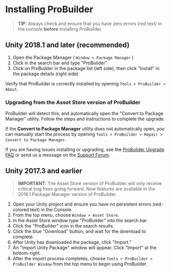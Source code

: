 # Installing ProBuilder

> **TIP:** Always check and ensure that you have zero errors (red text) in the console **before** installing ProBuilder. 

## Unity 2018.1 and later (recommended)

1. Open the Package Manager ( `Window > Package Manager` )
1. Click in the search bar and type "ProBuilder"
1. Click on ProBuilder in the package list (left side), then click "Install" in the package details (right side)

Verify that ProBuilder is correctly installed by opening `Tools > ProBuilder > About`.

### Upgrading from the Asset Store version of ProBuilder

ProBuilder will detect this, and automatically open the "Convert to Package Manager" utility. Follow the steps and instructions to complete the upgrade.

If the **Convert to Package Manager** utility does not automatically open, you can manually start the process by opening `Tools > ProBuilder > Repair > Convert to Package Manager`.

If you are having issues installing or upgrading, see the [ProBuilder Upgrade FAQ](faq#convert-to-package-manager) or send us a message on the [Support Forum](https://forum.unity.com/forums/world-building.146/).

## Unity 2017.3 and earlier

> **IMPORTANT:** The Asset Store version of ProBuilder will only receive critical bug fixes going forward. New features are available in the 2018.1 Package Manager version of ProBuilder.

1. Open your Unity project and ensure you have no persistent errors (red-colored text) in the Console.
1. From the top menu, choose `Window > Asset Store`.
1. In the Asset Store window type "ProBuilder" into the search bar.
1. Click the "ProBuilder" icon in the search results.
1. Click the blue "Download" button, and wait for the download to complete.
1. After Unity has downloaded the package, click "Import."
1. An "Import Unity Package" window will appear. Click "Import" at the bottom-right.
1. After the import process completes, choose `Tools > ProBuilder > ProBuilder Window` from the top menu to begin using ProBuilder.
